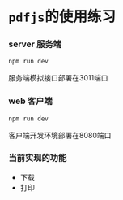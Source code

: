 # `pdfjs`的使用练习

### server 服务端

```bash
npm run dev
```

服务端模拟接口部署在3011端口

### web 客户端

```bash
npm run dev
```

客户端开发环境部署在8080端口

### 当前实现的功能

- 下载
- 打印

